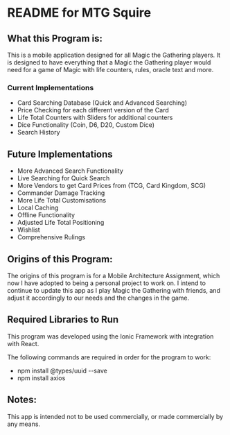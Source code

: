 # README for MTG Squire

## What this Program is:

This is a mobile application designed for all Magic the Gathering players.
It is designed to have everything that a Magic the Gathering player would need for a game of Magic with life counters, rules, oracle text and more.

### Current Implementations

* Card Searching Database (Quick and Advanced Searching)
* Price Checking for each different version of the Card
* Life Total Counters with Sliders for additional counters
* Dice Functionality (Coin, D6, D20, Custom Dice)
* Search History

## Future Implementations

* More Advanced Search Functionality
* Live Searching for Quick Search
* More Vendors to get Card Prices from (TCG, Card Kingdom, SCG)
* Commander Damage Tracking
* More Life Total Customisations
* Local Caching
* Offline Functionality
* Adjusted Life Total Positioning
* Wishlist
* Comprehensive Rulings


## Origins of this Program:

The origins of this program is for a Mobile Architecture Assignment, which now I have adopted to being a personal project to work on. 
I intend to continue to update this app as I play Magic the Gathering with friends, and adjust it accordingly to our needs and the changes in the game.

## Required Libraries to Run

This program was developed using the Ionic Framework with integration with React.

The following commands are required in order for the program to work:

* npm install @types/uuid --save
* npm install axios

## Notes:

This app is intended not to be used commercially, or made commercially by any means.


